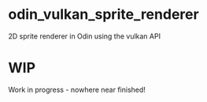 # odin_vulkan_sprite_renderer
2D sprite renderer in Odin using the vulkan API

# WIP

Work in progress - nowhere near finished!
